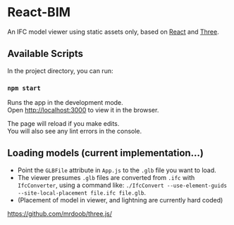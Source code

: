 # React-BIM

An IFC model viewer using static assets only, based on [React](https://github.com/facebook/create-react-app) and [Three](https://github.com/mrdoob/three.js/).

## Available Scripts

In the project directory, you can run:

### `npm start`

Runs the app in the development mode.\
Open [http://localhost:3000](http://localhost:3000) to view it in the browser.

The page will reload if you make edits.\
You will also see any lint errors in the console.

## Loading models (current implementation...)

  - Point the `GLBFile` attribute in `App.js` to the `.glb` file you want to load.
  - The viewer presumes `.glb` files are converted from `.ifc` with `IfcConverter`, using a command like: `./IfcConvert --use-element-guids --site-local-placement file.ifc file.glb`.
  - (Placement of model in viewer, and lightning are currently hard coded)

  https://github.com/mrdoob/three.js/